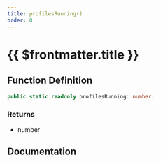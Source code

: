 ```yaml
---
title: profilesRunning()
order: 0
---
```


# {{ $frontmatter.title }}

<!--@include: ./profilesRunning_partial_header.md-->

## Function Definition

```ts
public static readonly profilesRunning: number;
```

### Returns

* number

## Documentation

<!--@include: ./profilesRunning_partial_footer.md-->
